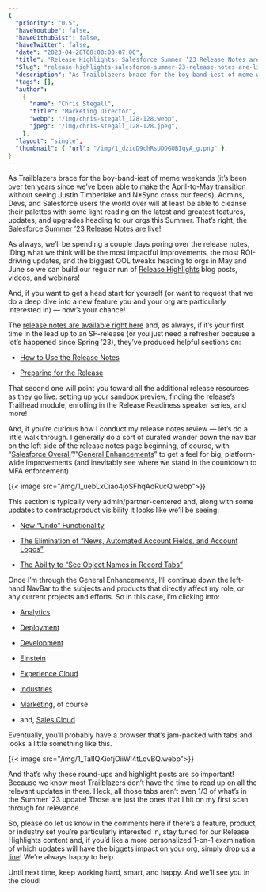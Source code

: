 ```yaml
---
{
  "priority": "0.5",
  "haveYoutube": false,
  "haveGithubGist": false,
  "haveTwitter": false,
  "date": "2023-04-28T08:00:00-07:00",
  "title": "Release Highlights: Salesforce Summer ’23 Release Notes are Live!",
  "Slug": "release-highlights-salesforce-summer-23-release-notes-are-live",
  "description": "As Trailblazers brace for the boy-band-iest of meme weekends (it’s been over ten years since we’ve been able to make the April-to-May…",
  "tags": [],
  "author":
    {
      "name": "Chris Stegall",
      "title": "Marketing Director",
      "webp": "/img/chris-stegall_128-128.webp",
      "jpeg": "/img/chris-stegall_128-128.jpeg",
    },
  "layout": "single",
  "thumbnail": { "url": "/img/1_dzicD9chRsUDDGUBIqyA_g.png" },
}
---
```


As Trailblazers brace for the boy-band-iest of meme weekends (it’s been over ten years since we’ve been able to make the April-to-May transition without seeing Justin Timberlake and N\*Sync cross our feeds), Admins, Devs, and Salesforce users the world over will at least be able to cleanse their palettes with some light reading on the latest and greatest features, updates, and upgrades heading to our orgs this Summer. That’s right, the Salesforce [Summer ’23 Release Notes are live](https://help.salesforce.com/s/articleView?id=release-notes.salesforce_release_notes.htm&release=244&type=5)!

As always, we’ll be spending a couple days poring over the release notes, IDing what we think will be the most impactful improvements, the most ROI-driving updates, and the biggest QOL tweaks heading to orgs in May and June so we can build our regular run of [Release Highlights](https://medium.com/creme-de-la-crm/releasehighlights/home) blog posts, videos, and webinars!

And, if you want to get a head start for yourself (or want to request that we do a deep dive into a new feature you and your org are particularly interested in) — now’s your chance!

The [release notes are available right here](https://help.salesforce.com/s/articleView?id=release-notes.salesforce_release_notes.htm&release=244&type=5) and, as always, if it’s your first time in the lead up to an SF-release (or you just need a refresher because a lot’s happened since Spring ’23), they’ve produced helpful sections on:

- [How to Use the Release Notes](https://help.salesforce.com/s/articleView?id=release-notes.rn_included_release_notes.htm&release=244&type=5)

- [Preparing for the Release](https://help.salesforce.com/s/articleView?id=release-notes.rn_other_resources.htm&release=244&type=5)

That second one will point you toward all the additional release resources as they go live: setting up your sandbox preview, finding the release’s Trailhead module, enrolling in the Release Readiness speaker series, and more!

And, if you’re curious how I conduct my release notes review — let’s do a little walk through. I generally do a sort of curated wander down the nav bar on the left side of the release notes page beginning, of course, with “[Salesforce Overall](https://help.salesforce.com/s/articleView?id=release-notes.rn_general.htm&release=244&type=5)”/”[General Enhancements](https://help.salesforce.com/s/articleView?id=release-notes.rn_general_enhancements.htm&language=en_US&release=244&type=5)” to get a feel for big, platform-wide improvements (and inevitably see where we stand in the countdown to MFA enforcement).

{{< image src="/img/1_uebLxCiao4joSFhqAoRucQ.webp">}}

This section is typically very admin/partner-centered and, along with some updates to contract/product visibility it looks like we’ll be seeing:

- [New “Undo” Functionality](https://help.salesforce.com/s/articleView?id=release-notes.rn_general_unsaved_changes.htm&release=244&type=5)

- [The Elimination of “News, Automated Account Fields, and Account Logos”](https://help.salesforce.com/s/articleView?id=release-notes.rn_account_features_news_retirement.htm&release=244&type=5)

- [The Ability to “See Object Names in Record Tabs”](https://help.salesforce.com/s/articleView?id=release-notes.rn_tab_name_object.htm&release=244&type=5)

Once I’m through the General Enhancements, I’ll continue down the left-hand NavBar to the subjects and products that directly affect my role, or any current projects and efforts. So in this case, I’m clicking into:

- [Analytics](https://help.salesforce.com/s/articleView?id=release-notes.rn_analytics.htm&language=en_US&release=244&type=5)

- [Deployment](https://help.salesforce.com/s/articleView?id=release-notes.rn_deployment.htm&release=244&type=5)

- [Development](https://help.salesforce.com/s/articleView?id=release-notes.rn_development.htm&release=244&type=5)

- [Einstein](https://help.salesforce.com/s/articleView?id=release-notes.rn_einstein.htm&release=244&type=5)

- [Experience Cloud](https://help.salesforce.com/s/articleView?id=release-notes.rn_experiences.htm&release=244&type=5)

- [Industries](https://help.salesforce.com/s/articleView?id=release-notes.rn_industries.htm&release=244&type=5)

- [Marketing](https://help.salesforce.com/s/articleView?id=release-notes.rn_marketing.htm&release=244&type=5), of course

- and, [Sales Cloud](https://help.salesforce.com/s/articleView?id=release-notes.rn_sales.htm&release=244&type=5)

Eventually, you’ll probably have a browser that’s jam-packed with tabs and looks a little something like this.

{{< image src="/img/1_TaIIQKiofjOiiWl4tLqvBQ.webp">}}

And that’s why these round-ups and highlight posts are so important! Because we know most Trailblazers don’t have the time to read up on all the relevant updates in there. Heck, all those tabs aren’t even 1/3 of what’s in the Summer ’23 update! Those are just the ones that I hit on my first scan through for relevance.

So, please do let us know in the comments here if there’s a feature, product, or industry set you’re particularly interested in, stay tuned for our Release Highlights content and, if you’d like a more personalized 1-on-1 examination of which updates will have the biggets impact on your org, simply [drop us a line](https://appexchange.salesforce.com/appxConsultingListingDetail?listingId=a0N30000001gF9jEAE)! We’re always happy to help.

Until next time, keep working hard, smart, and happy. And we’ll see you in the cloud!
